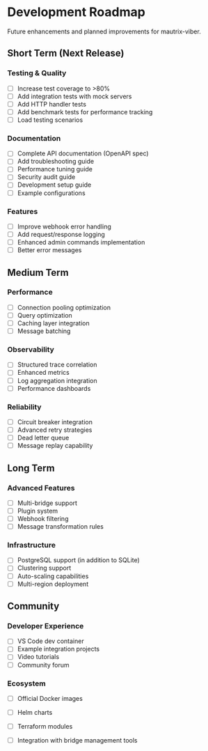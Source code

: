 # Development Roadmap

Future enhancements and planned improvements for mautrix-viber.

## Short Term (Next Release)

### Testing & Quality
- [ ] Increase test coverage to >80%
- [ ] Add integration tests with mock servers
- [ ] Add HTTP handler tests
- [ ] Add benchmark tests for performance tracking
- [ ] Load testing scenarios

### Documentation
- [ ] Complete API documentation (OpenAPI spec)
- [ ] Add troubleshooting guide
- [ ] Performance tuning guide
- [ ] Security audit guide
- [ ] Development setup guide
- [ ] Example configurations

### Features
- [ ] Improve webhook error handling
- [ ] Add request/response logging
- [ ] Enhanced admin commands implementation
- [ ] Better error messages

## Medium Term

### Performance
- [ ] Connection pooling optimization
- [ ] Query optimization
- [ ] Caching layer integration
- [ ] Message batching

### Observability
- [ ] Structured trace correlation
- [ ] Enhanced metrics
- [ ] Log aggregation integration
- [ ] Performance dashboards

### Reliability
- [ ] Circuit breaker integration
- [ ] Advanced retry strategies
- [ ] Dead letter queue
- [ ] Message replay capability

## Long Term

### Advanced Features
- [ ] Multi-bridge support
- [ ] Plugin system
- [ ] Webhook filtering
- [ ] Message transformation rules

### Infrastructure
- [ ] PostgreSQL support (in addition to SQLite)
- [ ] Clustering support
- [ ] Auto-scaling capabilities
- [ ] Multi-region deployment

## Community

### Developer Experience
- [ ] VS Code dev container
- [ ] Example integration projects
- [ ] Video tutorials
- [ ] Community forum

### Ecosystem
- [ ] Official Docker images
- [ ] Helm charts
- [ ] Terraform modules
- [ ] Integration with bridge management tools

